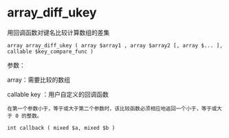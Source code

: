 # array\_diff\_ukey

用回调函数对键名比较计算数组的差集

```
array array_diff_ukey ( array $array1 , array $array2 [, array $... ], callable $key_compare_func )
```

参数：

array：需要比较的数组

callable key ：用户自定义的回调函数

```
在第一个参数小于，等于或大于第二个参数时，该比较函数必须相应地返回一个小于，等于或大于 0 的整数。

int callback ( mixed $a, mixed $b )
```



